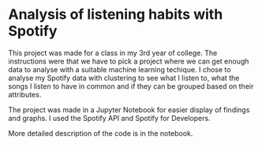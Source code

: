 # Analysis of listening habits with Spotify

This project was made for a class in my 3rd year of college. The instructions were that we have to pick a project where we can get enough data to analyse with a suitable machine learning techique. I chose to analyse my Spotify data with clustering to see what I listen to, what the songs I listen to have in common and if they can be grouped based on their attributes.

The project was made in a Jupyter Notebook for easier display of findings and graphs. I used the Spotify API and Spotify for Developers.

More detailed description of the code is in the notebook.

